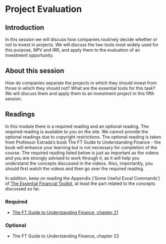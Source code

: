 # Project Evaluation
## Introduction
In this session we will discuss how companies routinely decide whether or not to invest in projects. We will discuss the two tools most widely used for this purpose, NPV and IRR, and apply them to the evaluation of an investment opportunity.

## About this session
How do companies separate the projects in which they should invest from those in which they should not? What are the essential tools for this task? We will discuss them and apply them to an investment project in this fifth session.  

## Readings
In this module there is a required reading and an optional reading. The required reading is available to you on the site. We cannot provide the optional readings due to copyright restrictions. The optional reading is taken from Professor Estrada’s book The FT Guide to Understanding Finance - the book will enhance your learning but is not necessary for completion of the course. The required reading listed below is just as important as the videos and you are strongly advised to work through it, as it will help you understand the concepts discussed in the videos. Also, importantly, you should first watch the videos and then go over the required reading.

In addition, keep on reading the Appendix (‘Some Useful Excel Commands’) of [The Essential Financial Toolkit](https://d396qusza40orc.cloudfront.net/corpfinance/lecture_slides/Week1/MOOC_Session%201_Reading%20All%20Weeks_ExcelCommands.pdf), at least the part related to the concepts discussed so far.

### Required
* [The FT Guide to Understanding Finance, chapter 21](https://d396qusza40orc.cloudfront.net/corpfinance/lecture_slides/Week5/MOOC_Session%205-Reading.pdf)
### Optional
* The FT Guide to Understanding Finance, chapter 22
